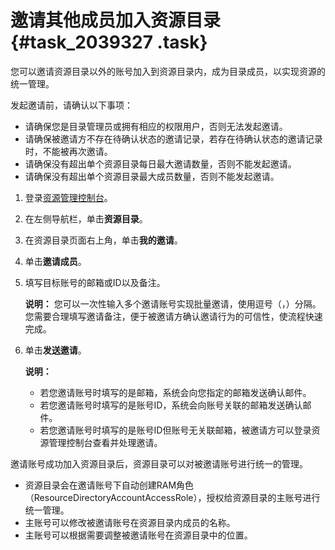 # 邀请其他成员加入资源目录 {#task_2039327 .task}

您可以邀请资源目录以外的账号加入到资源目录内，成为目录成员，以实现资源的统一管理。

发起邀请前，请确认以下事项：

-   请确保您是目录管理员或拥有相应的权限用户，否则无法发起邀请。
-   请确保被邀请方不存在待确认状态的邀请记录，若存在待确认状态的邀请记录时，不能被再次邀请。
-   请确保没有超出单个资源目录每日最大邀请数量，否则不能发起邀请。
-   请确保没有超出单个资源目录最大成员数量，否则不能发起邀请。

1.  登录[资源管理控制台](https://resourcemanager.console.aliyun.com/)。
2.  在左侧导航栏，单击**资源目录**。
3.  在资源目录页面右上角，单击**我的邀请**。
4.  单击**邀请成员**。
5.  填写目标账号的邮箱或ID以及备注。 

    **说明：** 您可以一次性输入多个邀请账号实现批量邀请，使用逗号（，）分隔。您需要合理填写邀请备注，便于被邀请方确认邀请行为的可信性，使流程快速完成。

6.  单击**发送邀请**。 

    **说明：** 

    -   若您邀请账号时填写的是邮箱，系统会向您指定的邮箱发送确认邮件。
    -   若您邀请账号时填写的是账号ID，系统会向账号关联的邮箱发送确认邮件。
    -   若您邀请账号时填写的是账号ID但账号无关联邮箱，被邀请方可以登录资源管理控制台查看并处理邀请。

邀请账号成功加入资源目录后，资源目录可以对被邀请账号进行统一的管理。

-   资源目录会在邀请账号下自动创建RAM角色（ResourceDirectoryAccountAccessRole），授权给资源目录的主账号进行统一管理。
-   主账号可以修改被邀请账号在资源目录内成员的名称。
-   主账号可以根据需要调整被邀请账号在资源目录中的位置。

